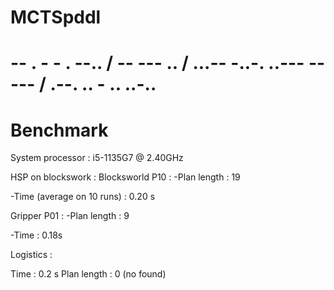 # MCTSpddl
# -- . - - . --.. / -- --- .. / ...-- -..-. ..--- ----- / .--. .. - .. ..-..
# Benchmark
System processor : i5-1135G7 @ 2.40GHz

HSP on blockswork :
Blocksworld P10 : 
-Plan length : 19

-Time (average on 10 runs) : 0.20 s

Gripper P01 : 
-Plan length : 9

-Time : 0.18s

Logistics : 

Time : 0.2 s
Plan length : 0 (no found)


